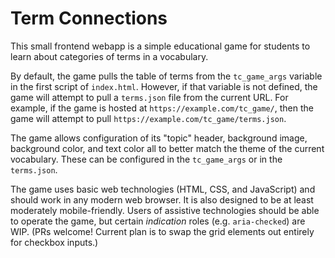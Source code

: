 # Term Connections

This small frontend webapp is a simple educational game for students to learn about categories of terms in a vocabulary.

By default, the game pulls the table of terms from the `tc_game_args` variable in the first script of `index.html`. However, if that variable is not defined, the game will attempt to pull a `terms.json` file from the current URL. For example, if the game is hosted at `https://example.com/tc_game/`, then the game will attempt to pull `https://example.com/tc_game/terms.json`.

The game allows configuration of its "topic" header, background image, background color, and text color all to better match the theme of the current vocabulary. These can be configured in the `tc_game_args` or in the `terms.json`.

The game uses basic web technologies (HTML, CSS, and JavaScript) and should work in any modern web browser. It is also designed to be at least moderately mobile-friendly. Users of assistive technologies should be able to operate the game, but certain _indication_ roles (e.g. `aria-checked`) are WIP. (PRs welcome! Current plan is to swap the grid elements out entirely for checkbox inputs.)